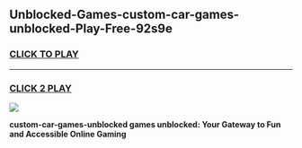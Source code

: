 
## Unblocked-Games-custom-car-games-unblocked-Play-Free-92s9e
<h3>
<a href="https://premium76.site?title=custom-car-games-unblocked&ref=20A">CLICK TO PLAY</a></h3>
<hr>

<h3>
<a href="https://premium76.site?title=custom-car-games-unblocked&ref=20A">CLICK 2 PLAY</a>
  
</h3>

<a href="https://premium76.site?title=custom-car-games-unblocked&ref=20A"><img src="https://clearcache.store/games.png"></a>


**custom-car-games-unblocked games unblocked: Your Gateway to Fun and Accessible Online Gaming**
